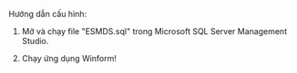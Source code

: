 Hướng dẫn cấu hình:

1)  Mở và chạy file "ESMDS.sql" trong Microsoft SQL Server Management Studio.
   
2) Chạy ứng dụng Winform!
